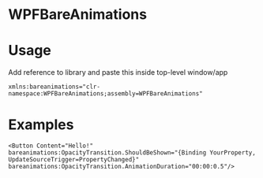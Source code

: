 # WPFBareAnimations

# Usage
Add reference to library and paste this inside top-level window/app

`xmlns:bareanimations="clr-namespace:WPFBareAnimations;assembly=WPFBareAnimations"`

# Examples

`<Button Content="Hello!" bareanimations:OpacityTransition.ShouldBeShown="{Binding YourProperty, UpdateSourceTrigger=PropertyChanged}" bareanimations:OpacityTransition.AnimationDuration="00:00:0.5"/>
`

